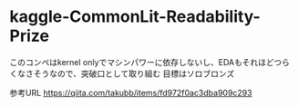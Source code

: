 # kaggle-CommonLit-Readability-Prize
このコンペはkernel onlyでマシンパワーに依存しないし、EDAもそれほどつらくなさそうなので、突破口として取り組む
目標はソロブロンズ

参考URL
https://qiita.com/takubb/items/fd972f0ac3dba909c293
